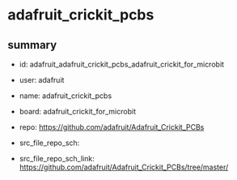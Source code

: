 # adafruit_crickit_pcbs
 
## summary 
* id: adafruit_adafruit_crickit_pcbs_adafruit_crickit_for_microbit
* user: adafruit
* name: adafruit_crickit_pcbs
* board: adafruit_crickit_for_microbit
* repo: https://github.com/adafruit/Adafruit_Crickit_PCBs



* src_file_repo_sch: 
* src_file_repo_sch_link: https://github.com/adafruit/Adafruit_Crickit_PCBs/tree/master/




